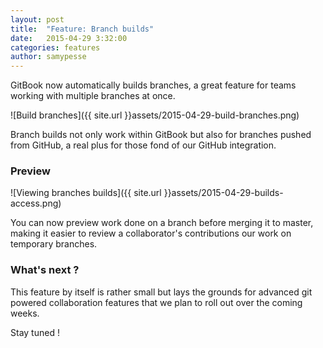 ```yaml
---
layout: post
title:  "Feature: Branch builds"
date:   2015-04-29 3:32:00
categories: features
author: samypesse
---
```


GitBook now automatically builds branches, a great feature for teams working with multiple branches at once.

<!-- more -->

![Build branches]({{ site.url }}assets/2015-04-29-build-branches.png)

Branch builds not only work within GitBook but also for branches pushed from GitHub, a real plus for those fond of our GitHub integration.

### Preview

![Viewing branches builds]({{ site.url }}assets/2015-04-29-builds-access.png)

You can now preview work done on a branch before merging it to master, making it easier to review a collaborator's contributions our work on temporary branches.

### What's next ?

This feature by itself is rather small but lays the grounds for advanced git powered collaboration features that we plan to roll out over the coming weeks.

Stay tuned !
